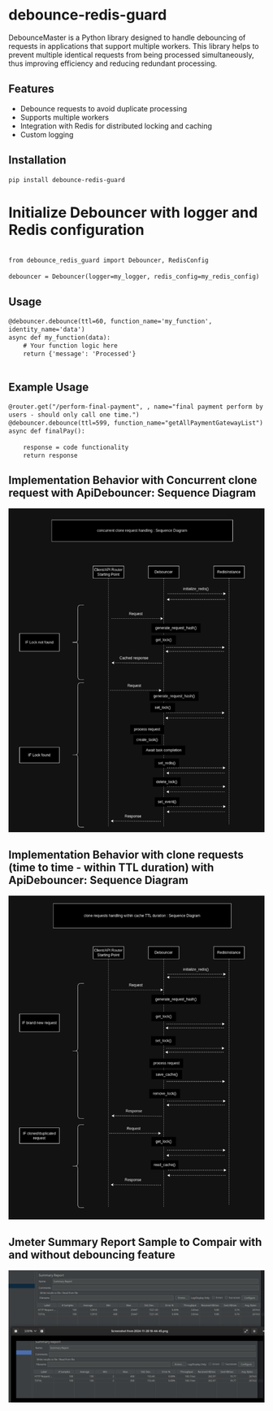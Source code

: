 # debounce-redis-guard

DebounceMaster is a Python library designed to handle debouncing of requests in applications that support multiple workers. This library helps to prevent multiple identical requests from being processed simultaneously, thus improving efficiency and reducing redundant processing.

## Features

- Debounce requests to avoid duplicate processing
- Supports multiple workers
- Integration with Redis for distributed locking and caching
- Custom logging

## Installation

```bash
pip install debounce-redis-guard
```




# Initialize Debouncer with logger and Redis configuration

```

from debounce_redis_guard import Debouncer, RedisConfig

debouncer = Debouncer(logger=my_logger, redis_config=my_redis_config)

```


## Usage

```
@debouncer.debounce(ttl=60, function_name='my_function', identity_name='data')
async def my_function(data):
    # Your function logic here
    return {'message': 'Processed'}
    
```

## Example Usage

```
@router.get("/perform-final-payment", , name="final payment perform by users - should only call one time.")
@debouncer.debounce(ttl=599, function_name="getAllPaymentGatewayList")
async def finalPay():

    response = code functionality
    return response

```

## Implementation Behavior with Concurrent clone request with ApiDebouncer: Sequence Diagram
![Screenshot](https://raw.githubusercontent.com/cdeepana/debounce_redis_guard/refs/heads/main/concurrent_clone_request.png)


## Implementation Behavior with  clone requests (time to time - within TTL duration) with ApiDebouncer: Sequence Diagram

[//]: # (![Screenshot]&#40;docs/images/delayed_clone_request.png&#41;)
![Screenshot](https://raw.githubusercontent.com/cdeepana/debounce_redis_guard/refs/heads/main/delayed_clone_request.png)


## Jmeter Summary Report Sample to Compair with and without debouncing feature

[//]: # (![Screenshot]&#40;docs/images/experiment.png&#41;)
![Screenshot](https://raw.githubusercontent.com/cdeepana/debounce_redis_guard/refs/heads/main/experiment.png)








